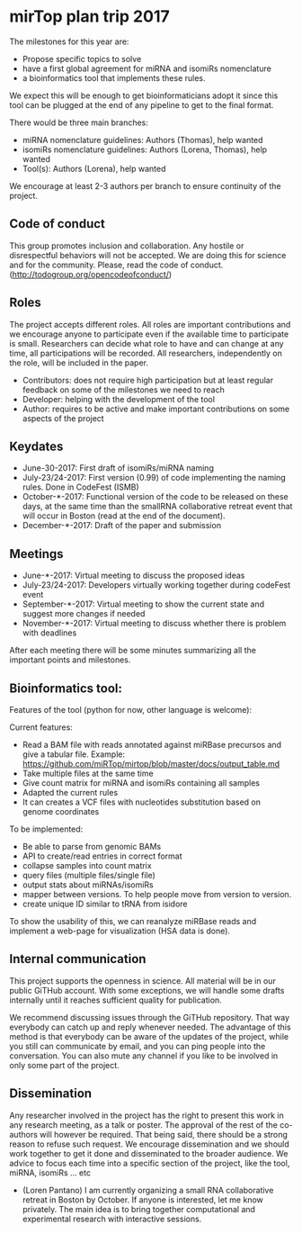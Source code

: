 # mirTop plan trip 2017

The milestones for this year are:  

* Propose specific topics to solve
* have a first global agreement for miRNA and isomiRs nomenclature 
* a bioinformatics tool that implements these rules. 

We expect this will be enough to get bioinformaticians adopt it since this tool can be plugged at the end of any pipeline to get to the final format.

There would be three main branches:

*	miRNA nomenclature guidelines: Authors (Thomas), help wanted
*	isomiRs nomenclature guidelines: Authors (Lorena, Thomas), help wanted
*	Tool(s): Authors (Lorena), help wanted

We encourage at least 2-3 authors per branch to ensure continuity of the project.

## Code of conduct

This group promotes inclusion and collaboration. Any hostile or disrespectful behaviors will not be accepted. We are doing this for science and for the community. Please, read the code of conduct. (http://todogroup.org/opencodeofconduct/)

## Roles

The project accepts different roles. All roles are important contributions and we encourage anyone to participate even if the available time to participate is small. Researchers can decide what role to have and can change at any time, all participations will be recorded. All researchers, independently on the role, will be included in the paper.

*	Contributors: does not require high participation but at least regular feedback on some of the milestones we need to reach
*	Developer: helping with the development of the tool
*	Author: requires to be active and make important contributions on some aspects of the project

## Keydates

* June-30-2017: First draft of isomiRs/miRNA naming
* July-23/24-2017: First version (0.99) of code implementing the naming rules. Done in CodeFest (ISMB)
* October-*-2017: Functional version of the code to be released on these days, at the same time than the smallRNA collaborative retreat event that will occur in Boston (read at the end of the document).
* December-*-2017: Draft of the paper and submission 

## Meetings

*	June-*-2017: Virtual meeting to discuss the proposed ideas
*	July-23/24-2017: Developers virtually working together during codeFest event 
*	September-*-2017: Virtual meeting to show the current state and suggest more changes if needed
*	November-*-2017: Virtual meeting to discuss whether there is problem with deadlines

After each meeting there will be some minutes summarizing all the important points and milestones.

## Bioinformatics tool:

Features of the tool (python for now, other language is welcome):

Current features:

*	Read a BAM file with reads annotated against miRBase precursos and give a tabular file. Example: https://github.com/miRTop/mirtop/blob/master/docs/output_table.md
*	Take multiple files at the same time
*	Give count matrix for miRNA and isomiRs containing all samples
*	Adapted the current rules
*	It can creates a VCF files with nucleotides substitution based on genome coordinates

To be implemented:
*	Be able to parse from genomic BAMs
*	API to create/read entries in correct format 
*	collapse samples into count matrix 
*	query files (multiple files/single file)
*	output stats about miRNAs/isomiRs
*	mapper between versions. To help people move from version to version.
*	create unique ID similar to tRNA from isidore

To show the usability of this, we can reanalyze miRBase reads and implement a web-page for visualization (HSA data is done).

## Internal communication

This project supports the openness in science. All material will be in our public GiTHub account. With some exceptions, we will handle some drafts internally until it reaches sufficient quality for publication. 

We recommend discussing issues through the GiTHub repository. That way everybody can catch up and reply whenever needed. The advantage of this method is that everybody can be aware of the updates of the project, while you still can communicate by email, and you can ping people into the conversation. You can also mute any channel if you like to be involved in only some part of the project.

## Dissemination

Any researcher involved in the project has the right to present this work in any research meeting, as a talk or poster. The approval of the rest of the co-authors will however be required. That being said, there should be a strong reason to refuse such request. We encourage dissemination and we should work together to get it done and disseminated to the broader audience. We advice to focus each time into a specific section of the project, like the tool, miRNA, isomiRs … etc

* (Loren Pantano) I am currently organizing a small RNA collaborative retreat in Boston by October. If anyone is interested, let me know privately. The main idea is to bring together computational and experimental research with interactive sessions.
